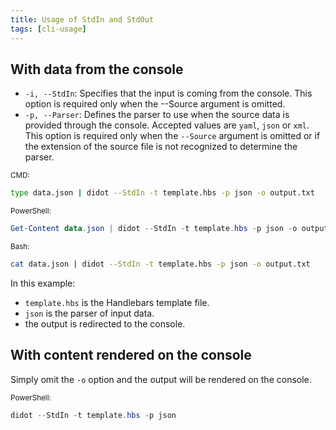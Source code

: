 ```yaml
---
title: Usage of StdIn and StdOut
tags: [cli-usage]
---
```

## With data from the console

- `-i, --StdIn`: Specifies that the input is coming from the console. This option is required only when the --Source argument is omitted.
- `-p, --Parser`: Defines the parser to use when the source data is provided through the console. Accepted values are `yaml`, `json` or `xml`. This option is required only when the `--Source` argument is omitted or if the extension of the source file is not recognized to determine the parser.

<sub>CMD:</sub>
```bash
type data.json | didot --StdIn -t template.hbs -p json -o output.txt
```

<sub>PowerShell:</sub>
```powershell
Get-Content data.json | didot --StdIn -t template.hbs -p json -o output.txt
```

<sub>Bash:</sub>
```bash
cat data.json | didot --StdIn -t template.hbs -p json -o output.txt
```

In this example:

* `template.hbs` is the Handlebars template file.
* `json` is the parser of input data.
* the output is redirected to the console.

## With content rendered on the console

Simply omit the `-o` option and the output will be rendered on the console.

<sub>PowerShell:</sub>
```powershell
didot --StdIn -t template.hbs -p json
```
